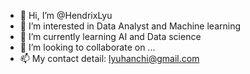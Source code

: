 - 👋 Hi, I’m @HendrixLyu
- 👀 I’m interested in Data Analyst and Machine learning
- 🌱 I’m currently learning AI and Data science
- 💞️ I’m looking to collaborate on ...
- 📫 My contact detail: lyuhanchi@gmail.com

<!---
HendrixLyu/HendrixLyu is a ✨ special ✨ repository because its `README.md` (this file) appears on your GitHub profile.
You can click the Preview link to take a look at your changes.
--->
